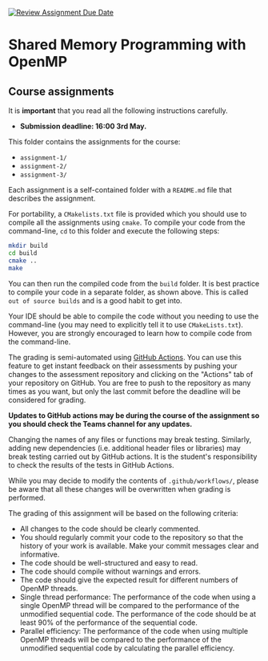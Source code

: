 [![Review Assignment Due Date](https://classroom.github.com/assets/deadline-readme-button-24ddc0f5d75046c5622901739e7c5dd533143b0c8e959d652212380cedb1ea36.svg)](https://classroom.github.com/a/TZtG4OFP)
# Shared Memory Programming with OpenMP

## Course assignments

It is **important** that you read all the following instructions carefully.

* **Submission deadline: 16:00 3rd May.**

This folder contains the assignments for the course:
* `assignment-1/`
* `assignment-2/`
* `assignment-3/`

Each assignment is a self-contained folder with a `README.md` file that
describes the assignment.

For portability, a `CMakelists.txt` file is provided which you should use to
compile all the assignments using `cmake`. To compile your code from the
command-line, `cd` to this folder and execute the following steps:

```bash
mkdir build
cd build
cmake ..
make
```

You can then run the compiled code from the `build` folder. It is best
practice to compile your code in a separate folder, as shown above.
This is called `out of source builds` and is a good habit to get into.

Your IDE should be able to compile the code without you needing to use the
command-line (you may need to explicitly tell it to use `CMakeLists.txt`).
However, you are strongly encouraged to learn how to compile code from the
command-line.


The grading is semi-automated using [GitHub
Actions](https://docs.github.com/en/actions). You can use this feature to
get instant feedback on their assessments by pushing your changes to the
assessment repository and clicking on the "Actions" tab of your repository on GitHub. You are free to push to the repository as
many times as you want, but only the last commit before the deadline will be considered for grading.

**Updates to GitHub actions may be during the course of the assignment so you should check the Teams channel for any updates.**

Changing the names of any files or functions may break testing. Similarly, adding new dependencies (i.e. additional header files or libraries) may break testing carried out by GitHub actions. It is the student's responsibility to check the results of the tests in GitHub Actions.

While you may decide to modify the contents of `.github/workflows/`, please be aware that all these changes will be overwritten when grading is performed.

The grading of this assignment will be based on the following criteria:
* All changes to the code should be clearly commented.
* You should regularly commit your code to the repository so that the history of your work is available. Make your commit messages clear and informative.
* The code should be well-structured and easy to read.
* The code should compile without warnings and errors.
* The code should give the expected result for different numbers of OpenMP threads.
* Single thread performance: The performance of the code when using a single OpenMP thread will be compared to the performance of the unmodified sequential code. The performance of the code should be at least 90% of the performance of the sequential code.
* Parallel efficiency: The performance of the code when using multiple OpenMP threads will be compared to the performance of the unmodified sequential code by calculating the parallel efficiency.